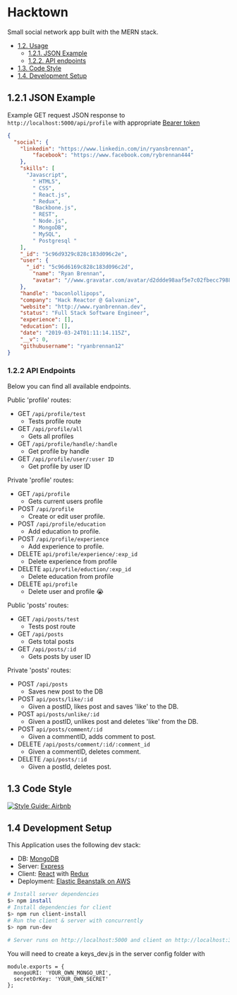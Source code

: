 # Hacktown

Small social network app built with the MERN stack.

- [1.2. Usage](#13-usage)
    - [1.2.1. JSON Example](#123-json-example)
    - [1.2.2. API endpoints](#121-api-endpoints)
- [1.3. Code Style](#13-code-style)
- [1.4. Development Setup](#14-development-setup)




## 1.2.1 JSON Example

Example GET request JSON response to `http://localhost:5000/api/profile` with appropriate [Bearer token](https://jwt.io/introduction/)

```json
{
  "social": {
    "linkedin": "https://www.linkedin.com/in/ryansbrennan",
        "facebook": "https://www.facebook.com/rybrennan444"
    },
    "skills": [
      "Javascript",
        " HTML5",
        " CSS",
        " React.js",
        " Redux",
        "Backbone.js",
        " REST",
        " Node.js",
        " MongoDB",
        " MySQL",
        " Postgresql "
    ],
    "_id": "5c96d9329c828c183d096c2e",
    "user": {
      "_id": "5c96d6169c828c183d096c2d",
        "name": "Ryan Brennan",
        "avatar": "//www.gravatar.com/avatar/d2ddde98aaf5e7c02fbecc79883c6c10?s=200&r=pg&d=mm"
    },
    "handle": "baconlollipops",
    "company": "Hack Reactor @ Galvanize",
    "website": "http://www.ryanbrennan.dev",
    "status": "Full Stack Software Engineer",
    "experience": [],
    "education": [],
    "date": "2019-03-24T01:11:14.115Z",
    "__v": 0,
    "githubusername": "ryanbrennan12"
}
```

###  1.2.2 API Endpoints

Below you can find all available endpoints.


Public 'profile' routes:
+ GET `/api/profile/test`
  - Tests profile route
+ GET `/api/profile/all`
  - Gets all profiles
+ GET `/api/profile/handle/:handle`
  - Get profile by handle
+ GET `/api/profile/user/:user ID`
  - Get profile by user ID

Private 'profile' routes:
+ GET `/api/profile`
  - Gets current users profile
+ POST `/api/profile`
  - Create or edit user profile.
+ POST `/api/profile/education`
  - Add education to profile.
+ POST `/api/profile/experience`
  - Add experience to profile.
+ DELETE `api/profile/experience/:exp_id`
  - Delete experience from profile
+ DELETE `api/profile/eduction/:exp_id`
  - Delete education from profile
+ DELETE `api/profile`
  - Delete user and profile 😭


Public 'posts' routes:
+ GET `/api/posts/test`
  - Tests post route
+ GET `/api/posts`
  - Gets total posts
+ GET `/api/posts/:id`
  - Gets posts by user ID

Private 'posts' routes:
+ POST `/api/posts`
  - Saves new post to the DB
+ POST `api/posts/like/:id`
  - Given a postID, likes post and saves 'like' to the DB.
+ POST `api/posts/unlike/:id`
  - Given a postID, unlikes post and deletes 'like' from the DB.
+ POST `api/posts/comment/:id`
  - Given a commentID, adds comment to post.
+ DELETE `/api/posts/comment/:id/:comment_id`
  - Given a commentID, deletes comment.
+ DELETE `/api/posts/:id`
  - Given a postId, deletes post.


## 1.3 Code Style


[![Style Guide: Airbnb](https://img.shields.io/badge/Style%20Guide-Airbnb-Red.svg)](https://github.com/airbnb/javascript)


## 1.4 Development Setup

This Application uses the following dev stack:

- DB: [MongoDB](https://docs.mongodb.com/manual/)
- Server: [Express](http://expressjs.com/)
- Client: [React](http://reactjs.org/) with [Redux](https://redux.js.org/)
- Deployment: [Elastic Beanstalk on AWS](https://aws.amazon.com/elasticbeanstalk/)

```sh
# Install server dependencies
$> npm install
# Install dependencies for client
$> npm run client-install
# Run the client & server with concurrently
$> npm run-dev

# Server runs on http://localhost:5000 and client on http://localhost:3000

```

You will need to create a keys_dev.js in the server config folder with

```
module.exports = {
  mongoURI: 'YOUR_OWN_MONGO_URI',
  secretOrKey: 'YOUR_OWN_SECRET'
};
```

